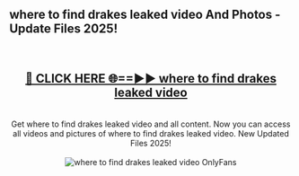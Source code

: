 <h2>where to find drakes leaked video And Photos - Update Files 2025!</h2>
<br>
<div align="center">
<h2><a href="https://betterlinks.top/A2PfLJ" rel="nofollow">🔴 CLICK HERE 🌐==►► where to find drakes leaked video</a></h2>
<br>
Get where to find drakes leaked video and all content. Now you can access all videos and pictures of where to find drakes leaked video. New Updated Files 2025!
<br>
<br>
<a href="https://betterlinks.top/A2PfLJ" rel="nofollow" data-target="animated-image.originalLink"><img src="https://i.imgur.com/dJHk4Zq.gif" alt="where to find drakes leaked video OnlyFans" style="max-width: 100%; display: inline-block;" data-target="animated-image.originalImage"></a>
</div>
<br>